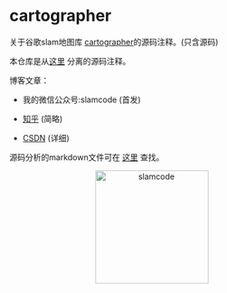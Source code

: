 # cartographer
关于谷歌slam地图库 [cartographer](https://github.com/googlecartographer/cartographer)的源码注释。(只含源码)

本仓库是从[这里](https://github.com/slam4code/slam) 分离的源码注释。  

博客文章：


* 我的微信公众号:slamcode        (首发)

* [知乎](https://zhuanlan.zhihu.com/learnmoreonce) (简略)
 
* [CSDN](http://blog.csdn.net/learnmoreonce)       (详细)



源码分析的markdown文件可在 [这里]( https://github.com/slam4code/SLAM/tree/master/cartographer-%E6%BA%90%E7%A0%81%E5%88%86%E6%9E%90 )
查找。
 


<div  align="center">    
 <img src="https://raw.githubusercontent.com/slam4code/SLAM/master/slamcode.jpg" width = "200" height = "200" alt="slamcode" align=center />
</div>
